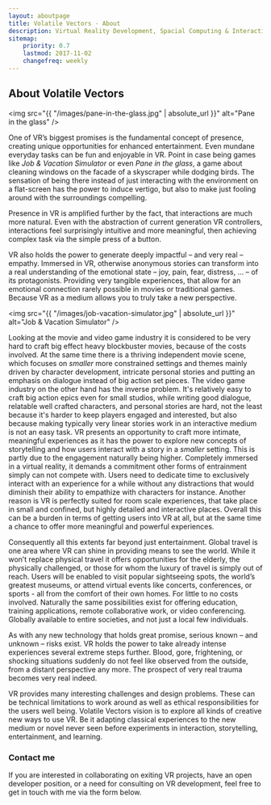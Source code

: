 ```yaml
---
layout: aboutpage
title: Volatile Vectors - About
description: Virtual Reality Development, Spacial Computing & Interaction Design, Unity, C#
sitemap:
    priority: 0.7
    lastmod: 2017-11-02
    changefreq: weekly
---
```

## About Volatile Vectors

<span class="image left"><img src="{{ "/images/pane-in-the-glass.jpg" | absolute_url }}" alt="Pane in the glass" /></span>

One of VR’s biggest promises is the fundamental concept of presence, creating unique opportunities for enhanced entertainment. Even mundane everyday tasks can be fun and enjoyable in VR. Point in case being games like *Job & Vacation Simulator* or even *Pane in the glass*, a game about cleaning windows on the facade of a skyscraper while dodging birds. The sensation of being there instead of just interacting with the environment on a flat-screen has the power to induce vertigo, but also to make just fooling around with the surroundings compelling.

Presence in VR is amplified further by the fact, that interactions are much more natural. Even with the abstraction of current generation VR controllers, interactions feel surprisingly intuitive and more meaningful, then achieving complex task via the simple press of a button.

VR also holds the power to generate deeply impactful – and very real – empathy. Immersed in VR, otherwise anonymous stories can transform into a real understanding of the emotional state – joy, pain, fear, distress, … – of its protagonists. Providing very tangible experiences, that allow for an emotional connection rarely possible in movies or traditional games. Because VR as a medium allows you to truly take a new perspective.

 <span class="image right"><img src="{{ "/images/job-vacation-simulator.jpg" | absolute_url }}" alt="Job & Vacation Simulator" /></span>

Looking at the movie and video game industry it is considered to be very hard to craft big effect heavy blockbuster movies, because of the costs involved. At the same time there is a thriving independent movie scene, which focuses on *smaller* more constrained settings and themes mainly driven by character development, intricate personal stories and putting an emphasis on dialogue instead of big action set pieces. The video game industry on the other hand has the inverse problem. It's relatively easy to craft big action epics even for small studios, while writing good dialogue, relatable well crafted characters, and personal stories are hard, not the least because it's harder to keep players engaged and interested, but also because making typically very linear stories work in an interactive medium is not an easy task. VR presents an opportunity to craft more intimate, meaningful experiences as it has the power to explore new concepts of storytelling and how users interact with a story in a *smaller* setting.  This is partly due to the engagement naturally being higher. Completely immersed in a virtual reality, it demands a commitment other forms of entrainment simply can not compete with. Users need to dedicate time to exclusively interact with an experience for a while without any distractions that would diminish their ability to empathize with characters for instance. Another reason is VR is perfectly suited for room scale experiences, that take place in small and confined, but highly detailed and interactive places. Overall this can be a burden in terms of getting users into VR at all, but at the same time a chance to offer more meaningful and powerful experiences.

Consequently all this extents far beyond just entertainment. Global travel is one area where VR can shine in providing means to see the world. While it won’t replace physical travel it offers opportunities for the elderly, the physically challenged, or those for whom the luxury of travel is simply out of reach. Users will be enabled to visit popular sightseeing spots, the world’s greatest museums, or attend virtual events like concerts, conferences, or sports - all from the comfort of their own homes. For little to no costs involved. Naturally the same possibilities exist for offering education, training applications, remote collaborative work, or video conferencing. Globally available to entire societies, and not just a local few individuals.

As with any new technology that holds great promise, serious known – and unknown – risks exist. VR holds the power to take already intense experiences several extreme steps further. Blood, gore, frightening, or shocking situations suddenly do not feel like observed from the outside, from a distant perspective any more. The prospect of very real trauma becomes very real indeed.

VR provides many interesting challenges and design problems. These can be technical limitations to work around as well as ethical responsibilities for the users well being. Volatile Vectors vision is to explore all kinds of creative new ways to use VR. Be it adapting classical experiences to the new medium or novel never seen before experiments in interaction, storytelling, entertainment, and learning.

### Contact me
<div class="box">
  <p>
  If you are interested in collaborating on exiting VR projects, have an open developer position, or a need for consulting on VR development, feel free to get in touch with me via the form below.
  </p>
</div>





